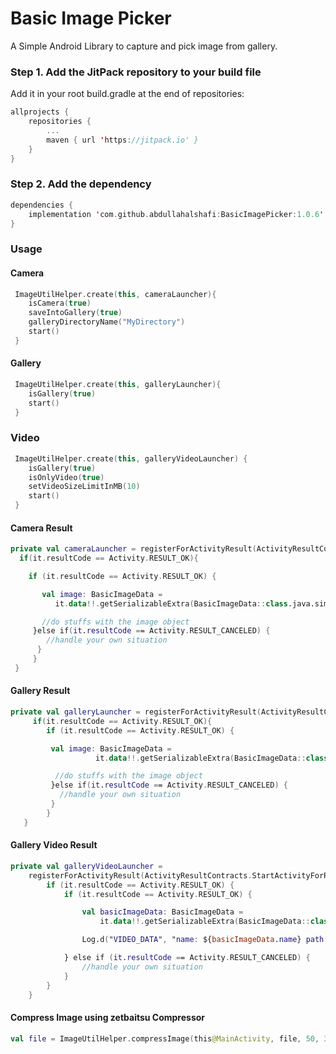 # Basic Image Picker
A Simple Android Library to capture and pick image from gallery.

### Step 1. Add the JitPack repository to your build file
Add it in your root build.gradle at the end of repositories:
```Kotlin
allprojects {
    repositories {
        ...
        maven { url 'https://jitpack.io' }
    }
}
```

### Step 2. Add the dependency
```Kotlin
dependencies {
    implementation 'com.github.abdullahalshafi:BasicImagePicker:1.0.6'
}
```

### Usage
#### Camera
```kotlin
 ImageUtilHelper.create(this, cameraLauncher){
    isCamera(true)
    saveIntoGallery(true)
    galleryDirectoryName("MyDirectory")
    start()
 }
```

#### Gallery
```kotlin
 ImageUtilHelper.create(this, galleryLauncher){
    isGallery(true)
    start()
 }
```
### Video
```Kotlin
 ImageUtilHelper.create(this, galleryVideoLauncher) {
    isGallery(true)
    isOnlyVideo(true)
    setVideoSizeLimitInMB(10)
    start()
 }
```

#### Camera Result
```kotlin
private val cameraLauncher = registerForActivityResult(ActivityResultContracts.StartActivityForResult()){
  if(it.resultCode == Activity.RESULT_OK){

    if (it.resultCode == Activity.RESULT_OK) {

       val image: BasicImageData =
          it.data!!.getSerializableExtra(BasicImageData::class.java.simpleName) as BasicImageData

       //do stuffs with the image object
     }else if(it.resultCode == Activity.RESULT_CANCELED) {
        //handle your own situation
      }
     }
 }
```

#### Gallery Result
```kotlin
private val galleryLauncher = registerForActivityResult(ActivityResultContracts.StartActivityForResult()){
     if(it.resultCode == Activity.RESULT_OK){
        if (it.resultCode == Activity.RESULT_OK) {

         val image: BasicImageData =
                   it.data!!.getSerializableExtra(BasicImageData::class.java.simpleName) as BasicImageData

          //do stuffs with the image object
         }else if(it.resultCode == Activity.RESULT_CANCELED) {
           //handle your own situation
         }
        }
   }
```

#### Gallery Video Result
```kotlin
private val galleryVideoLauncher =
    registerForActivityResult(ActivityResultContracts.StartActivityForResult()) {
        if (it.resultCode == Activity.RESULT_OK) {
            if (it.resultCode == Activity.RESULT_OK) {

                val basicImageData: BasicImageData =
                    it.data!!.getSerializableExtra(BasicImageData::class.java.simpleName) as BasicImageData

                Log.d("VIDEO_DATA", "name: ${basicImageData.name} path: ${basicImageData.path}")

            } else if (it.resultCode == Activity.RESULT_CANCELED) {
                //handle your own situation
            }
        }
    }
```

#### Compress Image using zetbaitsu Compressor
```kotlin
val file = ImageUtilHelper.compressImage(this@MainActivity, file, 50, 300,300)
```


